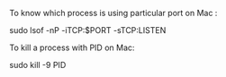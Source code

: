 To know which process is using particular port on Mac :

sudo lsof -nP -iTCP:$PORT -sTCP:LISTEN


To kill a process with PID on Mac:

sudo kill -9 PID